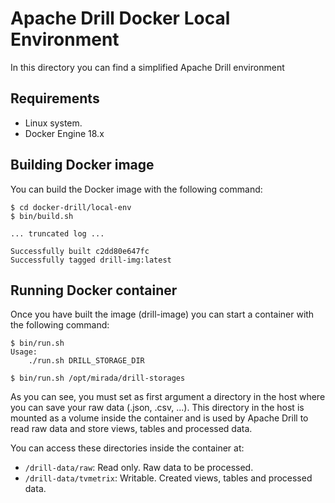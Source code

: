 # Apache Drill Docker Local Environment


In this directory you can find a simplified Apache Drill environment

## Requirements

* Linux system.
* Docker Engine 18.x

## Building Docker image

You can build the Docker image with the following command:

```
$ cd docker-drill/local-env
$ bin/build.sh

... truncated log ...

Successfully built c2dd80e647fc
Successfully tagged drill-img:latest
```

## Running Docker container

Once you have built the image (drill-image) you can start a container with the following command:

```
$ bin/run.sh
Usage:
    ./run.sh DRILL_STORAGE_DIR

$ bin/run.sh /opt/mirada/drill-storages

```

As you can see, you must set as first argument a directory in the host where you can save your raw data (.json, .csv, ...). This directory in the host is mounted as a volume inside the container and is used by Apache Drill to read raw data and store views, tables and processed data.

You can access these directories inside the container at:

* ```/drill-data/raw```: Read only. Raw data to be processed.
* ```/drill-data/tvmetrix```: Writable. Created views, tables and processed data.
